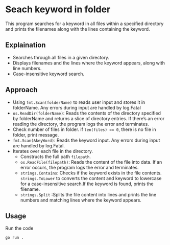 # Seach keyword in folder

This program searches for a keyword in all files within a specified directory and prints the filenames along with the lines containing the keyword. 

## Explaination

- Searches through all files in a given directory.
- Displays filenames and the lines where the keyword appears, along with line numbers.
- Case-insensitive keyword search.

## Approach 


- Using `fmt.Scan(folderName)` to reads user input and stores it in folderName. Any errors during input are handled by log.Fatal
- `os.ReadDir(folderName)`: Reads the contents of the directory specified by folderName and returns a slice of directory entries. If there’s an error reading the directory, the program logs the error and terminates.
- Check number of files in folder. if `len(files) == 0`, there is no file in folder, print message.
- `fmt.Scan(&keyWord)`: Reads the keyword input. Any errors during input are handled by log.Fatal.
- Iterates over each file in the directory.
  - Constructs the full path `filepath`.
  - `os.ReadFile(filepath)`: Reads the content of the file into data. If an error occurs, the program logs the error and terminates.
  - `strings.Contains`: Checks if the keyword exists in the file contents. `strings.ToLower` to converts the  content and keyword to lowercase for a case-insensitive search.If the keyword is found, prints the filename.
  - `strings.Split` :Splits the file content into lines and prints the line numbers and matching lines where the keyword appears.

## Usage

Run the code

```bash
go run . 
```

